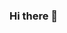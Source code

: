 ### Hi there 👋

<!--
- 🌱 I’m currently learning HTML, CSS and Python
- 💬 Contact me by my email: justino.caio@hotmail.com
- 😄 Pronouns: ...
- ⚡ Fun fact: ...
-->

